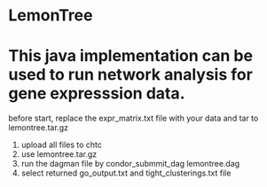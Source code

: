 # LemonTree

# This java implementation can be used to run network analysis for gene expresssion data.

before start,  replace the expr_matrix.txt file with your data and tar to lemontree.tar.gz

1. upload all files to chtc
2. use lemontree.tar.gz
3. run the dagman file  by  condor_submmit_dag lemontree.dag
4. select returned  go_output.txt and tight_clusterings.txt  file
